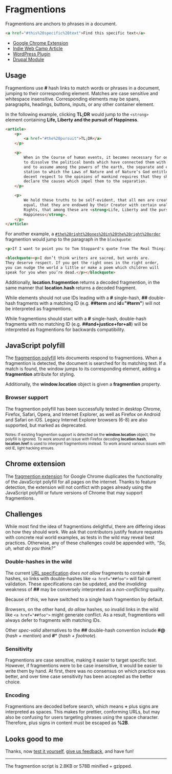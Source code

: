 # Fragmentions

Fragmentions are anchors to phrases in a document.

```html
<a href="#this%20specific%20text">Find this specific text</a>
```

- [Google Chrome Extension](https://chrome.google.com/webstore/detail/fragmentions/pgajkeekgcmgglngchhmcmnkffnhihck)
- [Indie Web Camp Article](http://indiewebcamp.com/fragmention)
- [WordPress Plugin](https://christiaanconover.com/code/wp-fragmention)
- [Drupal Module](https://drupal.org/node/2247785)

## Usage

Fragmentions use **#** hash links to match words or phrases in a document, jumping to their corresponding element. Matches are case sensitive and whitespace insensitive. Corresponding elements may be spans, paragraphs, headings, buttons, inputs, or any other container element.

In the following example, clicking **TL;DR** would jump to the `<strong>` element containing **Life, Liberty and the pursuit of Happiness**.

```html
<article>
	<p>
		<a href="#the%20pursuit">TL;DR</a>
	</p>

	<p>
		When in the Course of human events, it becomes necessary for one people 
		to dissolve the political bands which have connected them with another, 
		and to assume among the powers of the earth, the separate and equal 
		station to which the Laws of Nature and of Nature’s God entitle them, a 
		decent respect to the opinions of mankind requires that they should 
		declare the causes which impel them to the separation.
	</p>

	<p>
		We hold these truths to be self-evident, that all men are created 
		equal, that they are endowed by their Creator with certain unalienable 
		Rights, that among these are <strong>Life, Liberty and the pursuit of 
		Happiness</strong>.
	</p>
</article>
```

For another example, a <a href="http://www.kevinmarks.com/fragmentions.html#the%20right%20ones%20in%20the%20right%20order"><code>#the%20right%20ones%20in%20the%20right%20order</code></a> fragmention would jump to the paragraph in the `blockquote`:

```html
<p>If I want to point you to Tom Stoppard's quote from The Real Thing:

<blockquote><p>I don’t think writers are sacred, but words are. 
They deserve respect. If you get the right ones in the right order, 
you can nudge the world a little or make a poem which children will 
speak for you when you’re dead.</p></blockquote> 

```

Additionally, **location.fragmention** returns a decoded fragmention, in the same manner that **location.hash** returns a decoded fragment.

While elements should not use IDs leading with a **#** single-hash, **##** double-hash fragments with a matching ID (e.g. **##term** and **id="#term"**) will not be interpreted as fragmentions.

While fragmentions should start with a **#**  single-hash, double-hash fragments with no matching ID (e.g. **##and+justice+for+all**) will be interpreted as fragmentions for backwards compatibility.

## JavaScript polyfill

The [fragmention polyfill](https://github.com/chapmanu/fragmentions/blob/master/fragmention.js) lets documents respond to fragmentions. When a fragmention is detected, the document is searched for its matching text. If a match is found, the window jumps to its corresponding element, adding a **fragmention** attribute for styling.

Additionally, the **window.location** object is given a **fragmention** property.

### Browser support

The fragmention polyfill has been successfully tested in desktop Chrome, Firefox, Safari, Opera, and Internet Explorer, as well as Firefox on Android and Safari on iOS. Legacy Internet Explorer browsers (6-8) are also supported, but marked as deprecated.

<small>Notes: If existing fragmention support is detected on the **window.location** object, the polyfill is ignored. To work around an issue with Firefox decoding **location.hash**, **location.href** is used to interpret fragmentions instead. To work around various issues with old IE, light hacking ensues.</small>

## Chrome extension

The [fragmention extension](https://chrome.google.com/webstore/detail/fragmentions/pgajkeekgcmgglngchhmcmnkffnhihck) for Google Chrome duplicates the functionality of the JavaScript polyfill for all pages on the internet. Thanks to feature detection, the extension will not conflict with pages already using the JavaScript polyfill or future versions of Chrome that may support fragmentions.

## Challenges

While most find the idea of fragmentions delightful, there are differing ideas on how they should work. We ask that contributors justify feature requests with concrete real world examples, as tests in the wild may reveal best practices. Otherwise, any of these challenges could be appended with, *“So, uh, what do you think?”*

### Double-hashes in the wild

The current [URL specification](http://url.spec.whatwg.org/#url-code-points) *does not allow* fragments to contain **#** hashes, so links with double-hashes like `<a href="##foo">` will fail current validation. These specifications can be updated, and the *invaliding* weakness of **##** may be conversely interpreted as a *non-conflicting* quality.

Because of this, we have switched to a single hash fragmention by default.

Browsers, on the other hand, *do allow* hashes, so invalid links in the wild like `<a href="##foo">` might generate conflict. As a result, fragmentions will always defer to fragments with matching IDs.

Other *spec-valid* alternatives to the **##** double-hash convention include **#@** (*hash + mention*) and **#*** (*hash + footnote*).

### Sensitivity

Fragmentions are case sensitive, making it easier to target specific text. However, if fragmentions were to be case insensitive, it would be easier to write them by hand. At first, there was no consensus on which practice was better, and over time case sensitivity has been accepted as the better choice.

### Encoding

Fragmentions are decoded before search, which means **+** plus signs are interpreted as spaces. This makes for prettier, conforming URLs, but may also be confusing for users targeting phrases using the space character. Therefore, plus signs in content must be escaped as **%2B**.

## Looks good to me

Thanks, now [test it yourself](https://github.com/chapmanu/fragmentions/blob/master/example.html), [give us feedback](https://github.com/chapmanu/fragmentions/issues), and have fun!

---

The fragmention script is 2.8KB or 578B minified + gzipped.
